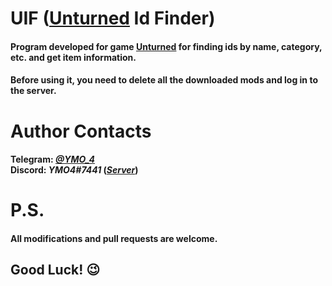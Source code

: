 <h1>UIF (<a href="https://store.steampowered.com/app/304930/Unturned/">Unturned</a> Id Finder)</h1>
<h4>Program developed for game <a href="https://store.steampowered.com/app/304930/Unturned/">Unturned</a> for finding ids by name, category, etc. and get item information.</h4>
<h4>Before using it, you need to delete all the downloaded mods and log in to the server.<h4>

<h1>Author Contacts</h1>
<h4>
Telegram: <i><a href="https://t.me/YMO_4">@YMO_4</a></i>
<br>
Discord: <i>YMO4#7441</i> (<i><a href="https://discord.gg/VhpM2ex">Server</a></i>)
</h4>

<h1>P.S.</h1>
<h4>All modifications and pull requests are welcome.</h4>
<h2><b>Good Luck! 😉</b></h2>
